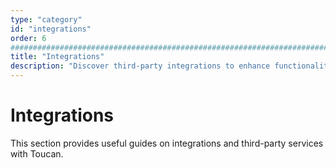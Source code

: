 ```yaml
---
type: "category"
id: "integrations"
order: 6
################################################################################
title: "Integrations"
description: "Discover third-party integrations to enhance functionality and workflows"
---
```


# Integrations

This section provides useful guides on integrations and third-party services with Toucan.
